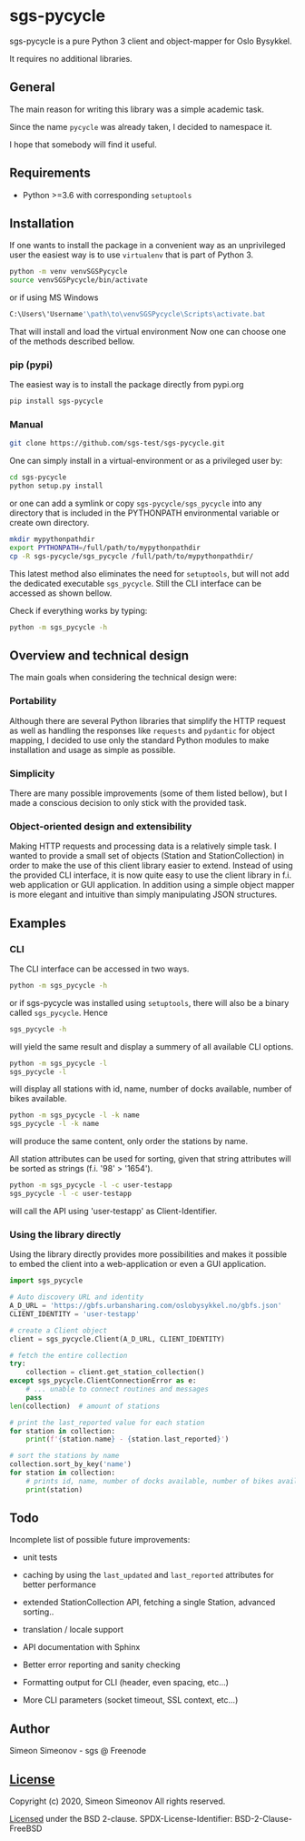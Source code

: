 # sgs-pycycle

sgs-pycycle is a pure Python 3 client and object-mapper for Oslo Bysykkel.

It requires no additional libraries.


## General

The main reason for writing this library was a simple academic task.

Since the name `pycycle` was already taken, I decided to namespace it.

I hope that somebody will find it useful.


## Requirements

- Python >=3.6 with corresponding `setuptools`


## Installation

If one wants to install the package in a convenient way as an unprivileged
user the easiest way is to use `virtualenv` that is part of Python 3.

   ```bash
   python -m venv venvSGSPycycle
   source venvSGSPycycle/bin/activate
   ```

or if using MS Windows

   ```bash
   C:\Users\'Username'\path\to\venvSGSPycycle\Scripts\activate.bat
   ```

That will install and load the virtual environment
Now one can choose one of the methods described bellow.


### pip (pypi)

The easiest way is to install the package directly from pypi.org

   ```bash
   pip install sgs-pycycle
   ```


### Manual

   ```bash
   git clone https://github.com/sgs-test/sgs-pycycle.git
   ```

One can simply install in a virtual-environment or as a privileged user by:

   ```bash
   cd sgs-pycycle
   python setup.py install
   ```

or one can add a symlink or copy `sgs-pycycle/sgs_pycycle` into any directory
that is included in the PYTHONPATH environmental variable or create own
directory.

   ```bash
   mkdir mypythonpathdir
   export PYTHONPATH=/full/path/to/mypythonpathdir
   cp -R sgs-pycycle/sgs_pycycle /full/path/to/mypythonpathdir/
   ```

This latest method also eliminates the need for `setuptools`, but will not add
the dedicated executable `sgs_pycycle`. Still the CLI interface can be accessed
as shown bellow.

Check if everything works by typing:

   ```bash
   python -m sgs_pycycle -h
   ```


## Overview and technical design

The main goals when considering the technical design were:

### Portability

Although there are several Python libraries that simplify the HTTP request as well
as handling the responses like `requests` and `pydantic` for object mapping,
I decided to use only the standard Python modules to make installation and
usage as simple as possible.


### Simplicity

There are many possible improvements (some of them listed bellow), but I made a
conscious decision to only stick with the provided task.


### Object-oriented design and extensibility

Making HTTP requests and processing data is a relatively simple task.
I wanted to provide a small set of objects (Station and StationCollection) in
order to make the use of this client library easier to extend.
Instead of using the provided CLI interface, it is now quite easy to use the
client library in f.i. web application or GUI application.
In addition using a simple object mapper is more elegant and intuitive than
simply manipulating JSON structures.


## Examples

### CLI

The CLI interface can be accessed in two ways.

   ```bash
   python -m sgs_pycycle -h
   ```

or if sgs-pycycle was installed using `setuptools`, there will also be a
binary called `sgs_pycycle`. Hence

   ```bash
   sgs_pycycle -h
   ```

will yield the same result and display a summery of all available CLI options.

   ```bash
   python -m sgs_pycycle -l
   sgs_pycycle -l
   ```

will display all stations with id, name, number of docks available, number
of bikes available.

   ```bash
   python -m sgs_pycycle -l -k name
   sgs_pycycle -l -k name
   ```

will produce the same content, only order the stations by name.

All station attributes can be used for sorting, given that string attributes
will be sorted as strings (f.i. '98' > '1654').

   ```bash
   python -m sgs_pycycle -l -c user-testapp
   sgs_pycycle -l -c user-testapp
   ```

will call the API using 'user-testapp' as Client-Identifier.


### Using the library directly

Using the library directly provides more possibilities and makes it possible
to embed the client into a web-application or even a GUI application.

   ```python
   import sgs_pycycle

   # Auto discovery URL and identity
   A_D_URL = 'https://gbfs.urbansharing.com/oslobysykkel.no/gbfs.json'
   CLIENT_IDENTITY = 'user-testapp'

   # create a Client object
   client = sgs_pycycle.Client(A_D_URL, CLIENT_IDENTITY)

   # fetch the entire collection
   try:
       collection = client.get_station_collection()
   except sgs_pycycle.ClientConnectionError as e:
       # ... unable to connect routines and messages
       pass
   len(collection)  # amount of stations

   # print the last_reported value for each station
   for station in collection:
       print(f'{station.name} - {station.last_reported}')

   # sort the stations by name
   collection.sort_by_key('name')
   for station in collection:
       # prints id, name, number of docks available, number of bikes available
       print(station)
   ```


## Todo

Incomplete list of possible future improvements:

- unit tests

- caching by using the `last_updated` and `last_reported` attributes for better performance

- extended StationCollection API, fetching a single Station, advanced sorting..

- translation / locale support

- API documentation with Sphinx

- Better error reporting and sanity checking

- Formatting output for CLI (header, even spacing, etc...)

- More CLI parameters (socket timeout, SSL context, etc...)


## Author

Simeon Simeonov - sgs @ Freenode


## [License](https://github.com/sgs-test/sgs-pycycle/blob/master/LICENSE)

Copyright (c) 2020, Simeon Simeonov
All rights reserved.

[Licensed](https://github.com/sgs-test/sgs-pycycle/blob/master/LICENSE) under the BSD 2-clause.
SPDX-License-Identifier: BSD-2-Clause-FreeBSD
